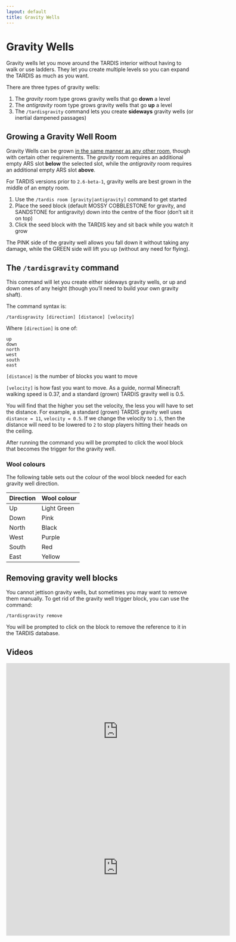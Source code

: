 ```yaml
---
layout: default
title: Gravity Wells
---
```


# Gravity Wells

Gravity wells let you move around the TARDIS interior without having to walk or use ladders. They let you create
multiple levels so you can expand the TARDIS as much as you want.

There are three types of gravity wells:

1. The _gravity_ room type grows gravity wells that go **down** a level
2. The _antigravity_ room type grows gravity wells that go **up** a level
3. The `/tardisgravity` command lets you create **sideways** gravity wells (or inertial dampened passages)

## Growing a Gravity Well Room

Gravity Wells can be grown [in the same manner as any other room](#growing), though with certain other
requirements. The _gravity_ room requires an additional empty ARS slot **below** the selected slot, while the
_antigravity_ room requires an additional empty ARS slot **above**.

For TARDIS versions prior to `2.6-beta-1`, gravity wells are best grown in the middle of an empty room.

1. Use the `/tardis room [gravity|antigravity]` command to get started
2. Place the seed block (default MOSSY COBBLESTONE for gravity, and SANDSTONE for antigravity) down into the centre of
   the floor (don’t sit it on top)
3. Click the seed block with the TARDIS key and sit back while you watch it grow

The PINK side of the gravity well allows you fall down it without taking any damage, while the GREEN side will lift you
up (without any need for flying).

## The `/tardisgravity` command

This command will let you create either sideways gravity wells, or up and down ones of any height (though you’ll need to
build your own gravity shaft).

The command syntax is:

```
/tardisgravity [direction] [distance] [velocity]
```

Where `[direction]` is one of:

```
up
down
north
west
south
east
```

`[distance]` is the number of blocks you want to move

`[velocity]` is how fast you want to move. As a guide, normal Minecraft walking speed is 0.37, and a standard (grown)
TARDIS gravity well is 0.5.

You will find that the higher you set the velocity, the less you will have to set the distance. For example, a
standard (grown) TARDIS gravity well uses `distance = 11`, `velocity = 0.5`. If we change the velocity to `1.5`, then
the distance will need to be lowered to `2` to stop players hitting their heads on the ceiling.

After running the command you will be prompted to click the wool block that becomes the trigger for the gravity well.

### Wool colours

The following table sets out the colour of the wool block needed for each gravity well direction.

| Direction | Wool colour |
|-----------|-------------|
| Up        | Light Green |
| Down      | Pink        |
| North     | Black       |
| West      | Purple      |
| South     | Red         |
| East      | Yellow      |

## Removing gravity well blocks

You cannot jettison gravity wells, but sometimes you may want to remove them manually. To get rid of the gravity well
trigger block, you can use the command:

```
/tardisgravity remove
```

You will be prompted to click on the block to remove the reference to it in the TARDIS database.

## Videos

<iframe src="https://player.vimeo.com/video/58275849" width="600" height="366" frameborder="0" webkitallowfullscreen mozallowfullscreen allowfullscreen></iframe><iframe src="https://player.vimeo.com/video/61447553" width="600" height="366" frameborder="0" webkitallowfullscreen mozallowfullscreen allowfullscreen></iframe>

&nbsp;
